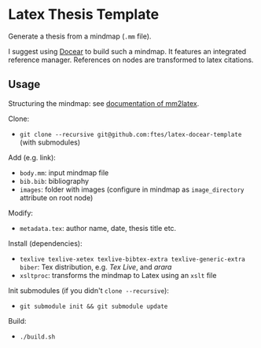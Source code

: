 # Latex Thesis Template
Generate a thesis from a mindmap (`.mm` file).

I suggest using [Docear](http://www.docear.org/) to build such a mindmap. It features an integrated reference manager.
References on nodes are transformed to latex citations.

## Usage
Structuring the mindmap: see [documentation of mm2latex](http://github.com/ftes/mm2latex/README.md).

Clone:
- `git clone --recursive git@github.com:ftes/latex-docear-template` (with submodules)

Add (e.g. link):
- `body.mm`: input mindmap file
- `bib.bib`: bibliography
- `images`: folder with images (configure in mindmap as `image_directory` attribute on root node)

Modify:
- `metadata.tex`: author name, date, thesis title etc.

Install (dependencies):
- `texlive texlive-xetex texlive-bibtex-extra texlive-generic-extra biber`: Tex distribution, e.g. _Tex Live_, and _arara_
- `xsltproc`: transforms the mindmap to Latex using an `xslt` file

Init submodules (if you didn't `clone --recursive`):
- `git submodule init && git submodule update`

Build:
- `./build.sh`
